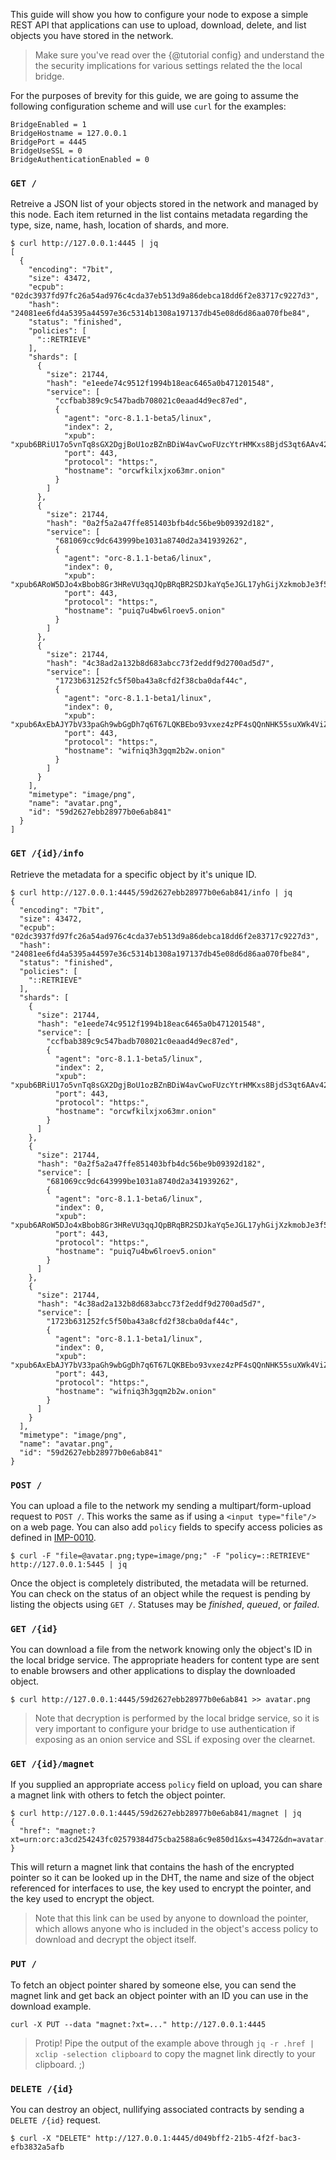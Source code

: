 This guide will show you how to configure your node to expose a simple REST 
API that applications can use to upload, download, delete, and list objects 
you have stored in the network.

> Make sure you've read over the {@tutorial config} and understand the 
> the security implications for various settings related the the local bridge.

For the purposes of brevity for this guide, we are going to assume the 
following configuration scheme and will use `curl` for the examples:

```
BridgeEnabled = 1
BridgeHostname = 127.0.0.1
BridgePort = 4445
BridgeUseSSL = 0
BridgeAuthenticationEnabled = 0
```

### `GET /`

Retreive a JSON list of your objects stored in the network and managed by this 
node. Each item returned in the list contains metadata regarding the type, 
size, name, hash, location of shards, and more.

```
$ curl http://127.0.0.1:4445 | jq
[
  {
    "encoding": "7bit",
    "size": 43472,
    "ecpub": "02dc3937fd97fc26a54ad976c4cda37eb513d9a86debca18dd6f2e83717c9227d3",
    "hash": "24081ee6fd4a5395a44597e36c5314b1308a197137db45e08d6d86aa070fbe84",
    "status": "finished",
    "policies": [
      "::RETRIEVE"
    ],
    "shards": [
      {
        "size": 21744,
        "hash": "e1eede74c9512f1994b18eac6465a0b471201548",
        "service": [
          "ccfbab389c9c547badb708021c0eaad4d9ec87ed",
          {
            "agent": "orc-8.1.1-beta5/linux",
            "index": 2,
            "xpub": "xpub6BRiU17o5vnTq8sGX2DgjBoU1ozBZnBDiW4avCwoFUzcYtrHMKxs8BjdS3qt6AAv42KDE2B4D2q3Fj3cYuzuCFoDijnQKJYvoMLJV2rEGVL",
            "port": 443,
            "protocol": "https:",
            "hostname": "orcwfkilxjxo63mr.onion"
          }
        ]
      },
      {
        "size": 21744,
        "hash": "0a2f5a2a47ffe851403bfb4dc56be9b09392d182",
        "service": [
          "681069cc9dc643999be1031a8740d2a341939262",
          {
            "agent": "orc-8.1.1-beta6/linux",
            "index": 0,
            "xpub": "xpub6ARoW5DJo4xBbob8Gr3HReVU3qqJQpBRqBR2SDJkaYq5eJGL17yhGijXzkmobJe3f5nPHyZrohWR5txhCUjiXvhfCR3v2vmc7MuAYCcrTbt",
            "port": 443,
            "protocol": "https:",
            "hostname": "puiq7u4bw6lroev5.onion"
          }
        ]
      },
      {
        "size": 21744,
        "hash": "4c38ad2a132b8d683abcc73f2eddf9d2700ad5d7",
        "service": [
          "1723b631252fc5f50ba43a8cfd2f38cba0daf44c",
          {
            "agent": "orc-8.1.1-beta1/linux",
            "index": 0,
            "xpub": "xpub6AxEbAJY7bV33paGh9wbGgDh7q6T67LQKBEbo93vxez4zPF4sQQnNHK55suXWk4ViZYsjy1jwdUtuuWosUWAyEQMeqXmJKhbbuZnAcGLQRF",
            "port": 443,
            "protocol": "https:",
            "hostname": "wifniq3h3gqm2b2w.onion"
          }
        ]
      }
    ],
    "mimetype": "image/png",
    "name": "avatar.png",
    "id": "59d2627ebb28977b0e6ab841"
  }
]
```

### `GET /{id}/info`

Retrieve the metadata for a specific object by it's unique ID.

```
$ curl http://127.0.0.1:4445/59d2627ebb28977b0e6ab841/info | jq
{
  "encoding": "7bit",
  "size": 43472,
  "ecpub": "02dc3937fd97fc26a54ad976c4cda37eb513d9a86debca18dd6f2e83717c9227d3",
  "hash": "24081ee6fd4a5395a44597e36c5314b1308a197137db45e08d6d86aa070fbe84",
  "status": "finished",
  "policies": [
    "::RETRIEVE"
  ],
  "shards": [
    {
      "size": 21744,
      "hash": "e1eede74c9512f1994b18eac6465a0b471201548",
      "service": [
        "ccfbab389c9c547badb708021c0eaad4d9ec87ed",
        {
          "agent": "orc-8.1.1-beta5/linux",
          "index": 2,
          "xpub": "xpub6BRiU17o5vnTq8sGX2DgjBoU1ozBZnBDiW4avCwoFUzcYtrHMKxs8BjdS3qt6AAv42KDE2B4D2q3Fj3cYuzuCFoDijnQKJYvoMLJV2rEGVL",
          "port": 443,
          "protocol": "https:",
          "hostname": "orcwfkilxjxo63mr.onion"
        }
      ]
    },
    {
      "size": 21744,
      "hash": "0a2f5a2a47ffe851403bfb4dc56be9b09392d182",
      "service": [
        "681069cc9dc643999be1031a8740d2a341939262",
        {
          "agent": "orc-8.1.1-beta6/linux",
          "index": 0,
          "xpub": "xpub6ARoW5DJo4xBbob8Gr3HReVU3qqJQpBRqBR2SDJkaYq5eJGL17yhGijXzkmobJe3f5nPHyZrohWR5txhCUjiXvhfCR3v2vmc7MuAYCcrTbt",
          "port": 443,
          "protocol": "https:",
          "hostname": "puiq7u4bw6lroev5.onion"
        }
      ]
    },
    {
      "size": 21744,
      "hash": "4c38ad2a132b8d683abcc73f2eddf9d2700ad5d7",
      "service": [
        "1723b631252fc5f50ba43a8cfd2f38cba0daf44c",
        {
          "agent": "orc-8.1.1-beta1/linux",
          "index": 0,
          "xpub": "xpub6AxEbAJY7bV33paGh9wbGgDh7q6T67LQKBEbo93vxez4zPF4sQQnNHK55suXWk4ViZYsjy1jwdUtuuWosUWAyEQMeqXmJKhbbuZnAcGLQRF",
          "port": 443,
          "protocol": "https:",
          "hostname": "wifniq3h3gqm2b2w.onion"
        }
      ]
    }
  ],
  "mimetype": "image/png",
  "name": "avatar.png",
  "id": "59d2627ebb28977b0e6ab841"
}
```


### `POST /`

You can upload a file to the network my sending a multipart/form-upload request 
to `POST /`. This works the same as if using a `<input type="file"/>` on a web
page. You can also add `policy` fields to specify access policies as defined in 
[IMP-0010](https://github.com/orcproject/imps/blob/master/imp-0010.md).

```
$ curl -F "file=@avatar.png;type=image/png;" -F "policy=::RETRIEVE" http://127.0.0.1:5445 | jq
```

Once the object is completely distributed, the metadata will be returned. You 
can check on the status of an object while the request is pending by listing 
the objects using `GET /`. Statuses may be *finished*, *queued*, or *failed*.

### `GET /{id}`

You can download a file from the network knowing only the object's ID in the 
local bridge service. The appropriate headers for content type are sent to 
enable browsers and other applications to display the downloaded object.

```
$ curl http://127.0.0.1:4445/59d2627ebb28977b0e6ab841 >> avatar.png
```

> Note that decryption is performed by the local bridge service, so it is very 
> important to configure your bridge to use authentication if exposing 
> as an onion service and SSL if exposing over the clearnet.

### `GET /{id}/magnet`

If you supplied an appropriate access `policy` field on upload, you can share a 
magnet link with others to fetch the object pointer.

```
$ curl http://127.0.0.1:4445/59d2627ebb28977b0e6ab841/magnet | jq
{
  "href": "magnet:?xt=urn:orc:a3cd254243fc02579384d75cba2588a6c9e850d1&xs=43472&dn=avatar.png&x.ecprv=2daade3b5a4af3641e22cb0317cadf3115bc4b800e0eceaa1a4568c53e60911b&x.pword=17300e194a57251388e98b104411b2004223fe7a"
}
```

This will return a magnet link that contains the hash of the encrypted pointer 
so it can be looked up in the DHT, the name and size of the object referenced 
for interfaces to use, the key used to encrypt the pointer, and the key used 
to encrypt the object. 

> Note that this link can be used by anyone to download the pointer, which 
> allows anyone who is included in the object's access policy to download 
> and decrypt the object itself. 

### `PUT /`

To fetch an object pointer shared by someone else, you can send the magnet link
and get back an object pointer with an ID you can use in the download example.

```
curl -X PUT --data "magnet:?xt=..." http://127.0.0.1:4445
```

> Protip! Pipe the output of the example above through 
> `jq -r .href | xclip -selection clipboard` to copy the magnet link directly 
> to your clipboard. ;)

### `DELETE /{id}`

You can destroy an object, nullifying associated contracts by sending a 
`DELETE /{id}` request.

```
$ curl -X "DELETE" http://127.0.0.1:4445/d049bff2-21b5-4f2f-bac3-efb3832a5afb
```
